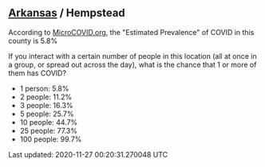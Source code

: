 
## [Arkansas](/united-states/arkansas) / Hempstead

According to [MicroCOVID.org](http://microcovid.org),
the "Estimated Prevalence" of COVID in this county is 5.8%

If you interact with a certain number of people in this location
(all at once in a group, or spread out across the day), what is the chance that
1 or more of them has COVID?

- 1 person: 5.8%
- 2 people: 11.2%
- 3 people: 16.3%
- 5 people: 25.7%
- 10 people: 44.7%
- 25 people: 77.3%
- 100 people: 99.7%

Last updated: 2020-11-27 00:20:31.270048 UTC
